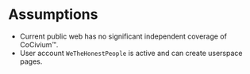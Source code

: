 # Assumptions
- Current public web has no significant independent coverage of CoCivium™.
- User account `WeTheHonestPeople` is active and can create userspace pages.
